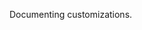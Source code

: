 Documenting customizations.  

<!---
rfitzus/rfitzus is a ✨ special ✨ repository because its `README.md` (this file) appears on your GitHub profile.
You can click the Preview link to take a look at your changes.
--->
